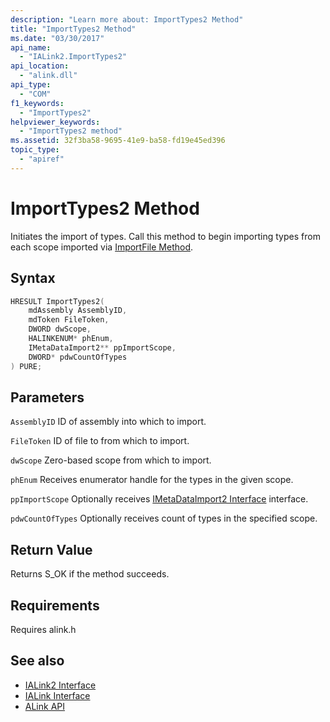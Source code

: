 ```yaml
---
description: "Learn more about: ImportTypes2 Method"
title: "ImportTypes2 Method"
ms.date: "03/30/2017"
api_name:
  - "IALink2.ImportTypes2"
api_location:
  - "alink.dll"
api_type:
  - "COM"
f1_keywords:
  - "ImportTypes2"
helpviewer_keywords:
  - "ImportTypes2 method"
ms.assetid: 32f3ba58-9695-41e9-ba58-fd19e45ed396
topic_type:
  - "apiref"
---
```

# ImportTypes2 Method

Initiates the import of types. Call this method to begin importing types from each scope imported via [ImportFile Method](importfile-method.md).

## Syntax

```cpp
HRESULT ImportTypes2(
    mdAssembly AssemblyID,
    mdToken FileToken,
    DWORD dwScope,
    HALINKENUM* phEnum,
    IMetaDataImport2** ppImportScope,
    DWORD* pdwCountOfTypes
) PURE;
```

## Parameters

 `AssemblyID`
 ID of assembly into which to import.

 `FileToken`
 ID of file to from which to import.

 `dwScope`
 Zero-based scope from which to import.

 `phEnum`
 Receives enumerator handle for the types in the given scope.

 `ppImportScope`
 Optionally receives [IMetaDataImport2 Interface](../../../core/unmanaged-api/metadata/interfaces/imetadataimport2-interface.md) interface.

 `pdwCountOfTypes`
 Optionally receives count of types in the specified scope.

## Return Value

 Returns S_OK if the method succeeds.

## Requirements

 Requires alink.h

## See also

- [IALink2 Interface](ialink2-interface.md)
- [IALink Interface](ialink-interface.md)
- [ALink API](index.md)
